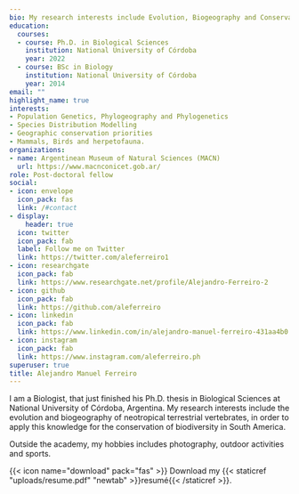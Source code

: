 ```yaml
---
bio: My research interests include Evolution, Biogeography and Conservation of terrestrial vertebrates.
education:
  courses:
  - course: Ph.D. in Biological Sciences
    institution: National University of Córdoba
    year: 2022
  - course: BSc in Biology
    institution: National University of Córdoba
    year: 2014
email: ""
highlight_name: true
interests:
- Population Genetics, Phylogeography and Phylogenetics
- Species Distribution Modelling
- Geographic conservation priorities
- Mammals, Birds and herpetofauna.
organizations:
- name: Argentinean Museum of Natural Sciences (MACN)
  url: https://www.macnconicet.gob.ar/
role: Post-doctoral fellow
social:
- icon: envelope
  icon_pack: fas
  link: /#contact
- display:
    header: true
  icon: twitter
  icon_pack: fab
  label: Follow me on Twitter
  link: https://twitter.com/aleferreiro1
- icon: researchgate
  icon_pack: fab
  link: https://www.researchgate.net/profile/Alejandro-Ferreiro-2
- icon: github
  icon_pack: fab
  link: https://github.com/aleferreiro
- icon: linkedin
  icon_pack: fab
  link: https://www.linkedin.com/in/alejandro-manuel-ferreiro-431aa4b0
- icon: instagram
  icon_pack: fab
  link: https://www.instagram.com/aleferreiro.ph
superuser: true
title: Alejandro Manuel Ferreiro
---
```


I am a Biologist, that just finished his Ph.D. thesis in Biological Sciences at National University of Córdoba, Argentina. My research interests include the evolution and biogeography of neotropical terrestrial vertebrates, in order to apply this knowledge for the conservation of biodiversity in South America.

Outside the academy, my hobbies includes photography, outdoor activities and sports.

{{< icon name="download" pack="fas" >}} Download my {{< staticref "uploads/resume.pdf" "newtab" >}}resumé{{< /staticref >}}.
